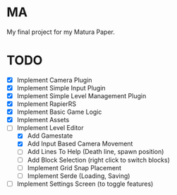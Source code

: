 # MA
My final project for my Matura Paper.
# TODO
- [x] Implement Camera Plugin
- [x] Implement Simple Input Plugin
- [x] Implement Simple Level Management Plugin
- [x] Implement RapierRS
- [x] Implement Basic Game Logic
- [x] Implement Assets
- [ ] Implement Level Editor
    - [x] Add Gamestate
    - [x] Add Input Based Camera Movement
    - [ ] Add Lines To Help (Death line, spawn position)
    - [ ] Add Block Selection (right click to switch blocks)
    - [ ] Implement Grid Snap Placement
    - [ ] Implement Serde (Loading, Saving)
- [ ] Implement Settings Screen (to toggle features)
